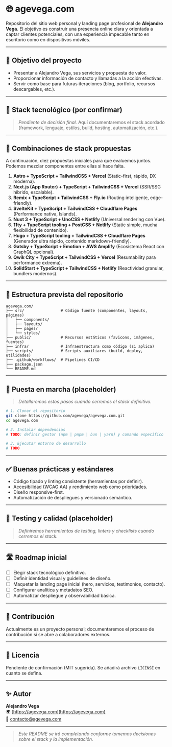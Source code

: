# 🌐 agevega.com

Repositorio del sitio web personal y landing page profesional de **Alejandro Vega**. El objetivo es construir una presencia online clara y orientada a captar clientes potenciales, con una experiencia impecable tanto en escritorio como en dispositivos móviles.

---

## 📌 Objetivo del proyecto
- Presentar a Alejandro Vega, sus servicios y propuesta de valor.
- Proporcionar información de contacto y llamadas a la acción efectivas.
- Servir como base para futuras iteraciones (blog, portfolio, recursos descargables, etc.).

---

## 🧱 Stack tecnológico (por confirmar)
> _Pendiente de decisión final._ Aquí documentaremos el stack acordado (framework, lenguaje, estilos, build, hosting, automatización, etc.).

---

## 🔁 Combinaciones de stack propuestas
A continuación, diez propuestas iniciales para que evaluemos juntos. Podemos mezclar componentes entre ellas si hace falta.

1. **Astro + TypeScript + TailwindCSS + Vercel** (Static-first, rápido, DX moderna).
2. **Next.js (App Router) + TypeScript + TailwindCSS + Vercel** (SSR/SSG híbrido, escalable).
3. **Remix + TypeScript + TailwindCSS + Fly.io** (Routing inteligente, edge-friendly).
4. **SvelteKit + TypeScript + TailwindCSS + Cloudflare Pages** (Performance nativa, Islands).
5. **Nuxt 3 + TypeScript + UnoCSS + Netlify** (Universal rendering con Vue).
6. **11ty + TypeScript tooling + PostCSS + Netlify** (Static simple, mucha flexibilidad de contenido).
7. **Hugo + TypeScript tooling + TailwindCSS + Cloudflare Pages** (Generador ultra rápido, contenido markdown-friendly).
8. **Gatsby + TypeScript + Emotion + AWS Amplify** (Ecosistema React con GraphQL opcional).
9. **Qwik City + TypeScript + TailwindCSS + Vercel** (Resumability para performance extrema).
10. **SolidStart + TypeScript + TailwindCSS + Netlify** (Reactividad granular, bundlers modernos).

---

## 📁 Estructura prevista del repositorio
```
agevega.com/
├── src/                # Código fuente (componentes, layouts, páginas)
│   ├── components/
│   ├── layouts/
│   ├── pages/
│   └── styles/
├── public/             # Recursos estáticos (favicons, imágenes, fuentes)
├── infra/              # Infraestructura como código (si aplica)
├── scripts/            # Scripts auxiliares (build, deploy, utilidades)
├── .github/workflows/  # Pipelines CI/CD
├── package.json
└── README.md
```

---

## 🚀 Puesta en marcha (placeholder)
> _Detallaremos estos pasos cuando cerremos el stack definitivo._

```bash
# 1. Clonar el repositorio
git clone https://github.com/agevega/agevega.com.git
cd agevega.com

# 2. Instalar dependencias
# TODO: definir gestor (npm | pnpm | bun | yarn) y comando específico

# 3. Ejecutar entorno de desarrollo
# TODO
```

---

## ✅ Buenas prácticas y estándares
- Código tipado y linting consistente (herramientas por definir).
- Accesibilidad (WCAG AA) y rendimiento web como prioridades.
- Diseño responsive-first.
- Automatización de despliegues y versionado semántico.

---

## 🧪 Testing y calidad (placeholder)
> _Definiremos herramientas de testing, linters y checklists cuando cerremos el stack._

---

## 🛣️ Roadmap inicial
- [ ] Elegir stack tecnológico definitivo.
- [ ] Definir identidad visual y guidelines de diseño.
- [ ] Maquetar la landing page inicial (hero, servicios, testimonios, contacto).
- [ ] Configurar analítica y metadatos SEO.
- [ ] Automatizar despliegue y observabilidad básica.

---

## 🤝 Contribución
Actualmente es un proyecto personal; documentaremos el proceso de contribución si se abre a colaboradores externos.

---

## 📄 Licencia
Pendiente de confirmación (MIT sugerida). Se añadirá archivo `LICENSE` en cuanto se defina.

---

## ✨ Autor
**Alejandro Vega**  
🌍 [https://agevega.com](https://agevega.com)  
📧 contacto@agevega.com

---

> _Este README se irá completando conforme tomemos decisiones sobre el stack y la implementación._
